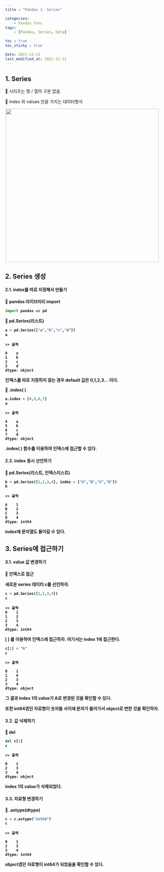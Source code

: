 ```yaml
---
title : "Pandas 1. Series"

categories:
    - Pandas_func
tags:
    - [Pandas, Series, Data]

toc : true
toc_sticky : true

date: 2021-12-21
last_modified_at: 2021-12-21
---
```


## 1. Series

🌵 시리즈는 행 / 열의 구분 없음

🌵 index 와 values 만을 가지는 데이터형식

<p align="center"><img src="https://user-images.githubusercontent.com/65170165/146926206-0957439e-07ce-47e6-987f-675b5e833f70.png" width="500" /></p>



## 2. Series 생성

#### 2.1. index를 따로 지정해서 만들기

🌵 <b>pandas 라이브러리 import<b>

```py
import pandas as pd
```


🌵 <b>pd.Series(리스트)</b>

```py
a = pd.Series(["a","b","c","d"])
a
```
```
>> 출력

0    a
1    b
2    c
3    d
dtype: object
```
인덱스를 따로 지정하지 않는 경우 default 값은 0,1,2,3... 이다.

🌵 <b>.index( )</b>

```py
a.index = [4,5,6,7]
a
```
```
>> 출력

4    a
5    b
6    c
7    d
dtype: object
```
.index( ) 함수를 이용하여 인덱스에 접근할 수 있다.



#### 2.2. index 동시 선언하기

🌵 <b>pd.Series(리스트, 인덱스리스트)</b>

```py
b = pd.Series([1,2,3,4], index = ["A","B","C","D"])
b
```
```
>> 출력

A    1
B    2
C    3
D    4
dtype: int64
```
index에 문자열도 들어갈 수 있다.



## 3. Series에 접근하기

#### 3.1. value 값 변경하기

🌵 <b>인덱스로 접근</b>

새로운 series 데이터 c를 선언하자.
```py
c = pd.Series([1,2,3,4])
c
```
```
>> 출력
0    1
1    2
2    3
3    4
dtype: int64
```

[ ] 를 이용하여 인덱스에 접근하자. 여기서는 index 1에 접근한다.
```py
c[1] = "A"
c
```
```
>> 출력

0    1
1    A
2    3
3    4
dtype: object
```
그 결과 index 1의 value가 A로 변경된 것을 확인할 수 있다.

또한 int64였던 자료형이 숫자들 사이에 문자가 들어가서 object로 변한 것을 확인하자.



#### 3.2. 값 삭제하기

🌵 <b>del</b>

```py
del c[1]
c
```
```
>> 출력

0    1
2    3
3    4
dtype: object
```
index 1의 value가 삭제되었다.



#### 3.3. 자료형 변경하기

🌵 <b>.astype(dtype)</b>

```py
c = c.astype("int64")
c
```
```
>> 출력

0    1
2    3
3    4
dtype: int64
```
object였던 자료형이 int64가 되었음을 확인할 수 있다.